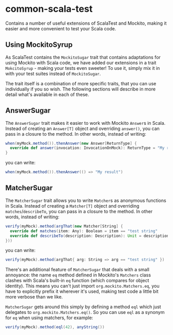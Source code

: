 # common-scala-test

Contains a number of useful extensions of ScalaTest and Mockito, making it easier and more convenient to test your Scala code.

## Using MockitoSyrup

As ScalaTest contains the `MockitoSugar` trait that contains adaptations for using Mockito with Scala code, we have added our extensions in a trait `MokcitoSyrup` - making your tests even sweeter! To use it, simply mix it in with your test suites instead of `MockitoSugar`.

The trait itself is a combination of more specific traits, that you can use individually if you so wish. The following sections will describe in more detail what's available in each of these.

## AnswerSugar

The `AnswerSugar` trait makes it easier to work with Mockito `Answer`s in Scala. Instead of creating an `Answer[T]` object and overriding `answer()`, you can pass in a closure to the method. In other words, instead of writing:

```scala
when(myMock.method()).thenAnswer(new Answer[ReturnType] {
  override def answer(invocation: InvocationOnMock): ReturnType = "My result"
}
```

you can write:

```scala
when(myMock.method()).thenAnswer(() => "My result")
```

## MatcherSugar

The `MatcherSugar` trait allows you to write `Matcher`s as anonymous functions in Scala. Instead of creating a `Matcher[T]` object and overriding `matches`/`describeTo`, you can pass in a closure to the method. In other words, instead of writing:

```scala
verify(myMock).method(argThat(new Matcher[String] {
  override def matches(item: Any): Boolean = item == "test string"
  override def describeTo(description: Description): Unit = description.appendText("test string")
}))
 ```

you can write:

```scala
verify(myMock).method(argThat{ arg: String => arg == "test string" })
```

There's an additional feature of `MatcherSugar` that deals with a small annoyance: the name `eq` method defined in Mockito's `Matchers` class clashes with Scala's built-in `eq` function (which compares for object identity). This means you can't just import `org.mockito.Matchers.eq`, you have to explicitly prefix it wherever it's used, making test code a little bit more verbose than we like.

`MatcherSugar` gets around this simply by defining a method `eql` which just delegates to `org.mockito.Matchers.eq()`. So you can use `eql` as a synonym for `eq` when using matchers, for example:

```scala
verify(myMock).method(eql(42), anyString())
```
